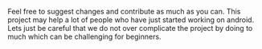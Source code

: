 Feel free to suggest changes and contribute as much as you can. 
This project may help a lot of people who have just started working on android.
Lets just be careful that we do not over complicate the project by doing to much which can be challenging for beginners.
